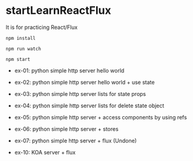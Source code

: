 # startLearnReactFlux

It is for practicing React/Flux

```
npm install
```

```
npm run watch
```

```
npm start
```

- ex-01: python simple http server hello world
- ex-02: python simple http server hello world + use state
- ex-03: python simple http server lists for state props
- ex-04: python simple http server lists for delete state object
- ex-05: python simple http server + access components by using refs
- ex-06: python simple http server + stores
- ex-07: python simple http server + flux (Undone)

- ex-10: KOA server + flux
